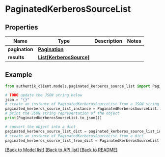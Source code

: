 # PaginatedKerberosSourceList


## Properties

Name | Type | Description | Notes
------------ | ------------- | ------------- | -------------
**pagination** | [**Pagination**](Pagination.md) |  | 
**results** | [**List[KerberosSource]**](KerberosSource.md) |  | 

## Example

```python
from authentik_client.models.paginated_kerberos_source_list import PaginatedKerberosSourceList

# TODO update the JSON string below
json = "{}"
# create an instance of PaginatedKerberosSourceList from a JSON string
paginated_kerberos_source_list_instance = PaginatedKerberosSourceList.from_json(json)
# print the JSON string representation of the object
print(PaginatedKerberosSourceList.to_json())

# convert the object into a dict
paginated_kerberos_source_list_dict = paginated_kerberos_source_list_instance.to_dict()
# create an instance of PaginatedKerberosSourceList from a dict
paginated_kerberos_source_list_from_dict = PaginatedKerberosSourceList.from_dict(paginated_kerberos_source_list_dict)
```
[[Back to Model list]](../README.md#documentation-for-models) [[Back to API list]](../README.md#documentation-for-api-endpoints) [[Back to README]](../README.md)


